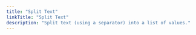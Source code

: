 ```yaml
---
title: "Split Text"
linkTitle: "Split Text"
description: "Split text (using a separator) into a list of values."
---
```

